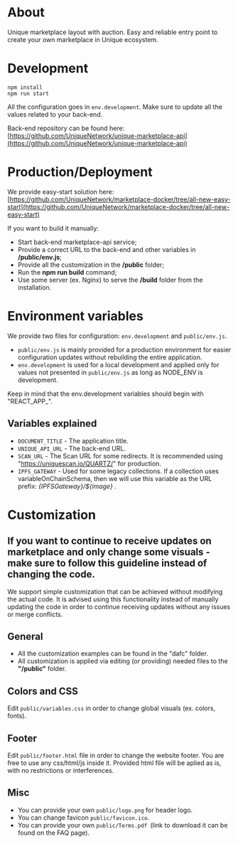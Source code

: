 # About
Unique marketplace layout with auction. Easy and reliable entry point to create your own marketplace in Unique ecosystem.
# Development
```
npm install
npm run start
```
All the configuration goes in ```env.development```. Make sure to update all the values related to your back-end.

Back-end repository can be found here: [https://github.com/UniqueNetwork/unique-marketplace-api](https://github.com/UniqueNetwork/unique-marketplace-api)

# Production/Deployment
We provide easy-start solution here: [https://github.com/UniqueNetwork/marketplace-docker/tree/all-new-easy-start](https://github.com/UniqueNetwork/marketplace-docker/tree/all-new-easy-start)

If you want to build it manually:
- Start back-end marketplace-api service;
- Provide a correct URL to the back-end and other variables in **/public/env.js**;
- Provide all the customization in the **/public** folder;
- Run the **npm run build** command; 
- Use some server (ex. Nginx) to serve the **/build** folder from the installation. 

# Environment variables
We provide two files for configuration: ```env.development``` and ```public/env.js```.
- ```public/env.js``` is mainly provided for a production environment for easier configuration updates without rebuilding the entire application.
- ```env.development``` is used for a local development and applied only for values not presented in ```public/env.js``` as long as NODE_ENV is development.

Keep in mind that the env.development variables should begin with "REACT_APP_".

## Variables explained

- ```DOCUMENT_TITLE``` - The application title.
- ```UNIQUE_API_URL``` - The back-end URL.
- ```SCAN_URL``` - The Scan URL for some redirects. It is recommended using "https://uniquescan.io/QUARTZ/" for production.
- ```IPFS_GATEWAY``` - Used for some legacy collections. If a collection uses variableOnChainSchema, then we will use this variable as the URL prefix: _{IPFSGateway}/${image}_ .
# Customization
## **If you want to continue to receive updates on marketplace and only change some visuals - make sure to follow this guideline instead of changing the code.**

We support simple customization that can be achieved without modifying the actual code. It is advised using this functionality instead of manually updating the code in order to continue receiving updates without any issues or merge conflicts.

## General
- All the customization examples can be found in the "dafc" folder.
- All customization is applied via editing (or providing) needed files to the  **"/public"** folder.
## Colors and CSS
Edit ```public/variables.css``` in order to change global visuals (ex. colors, fonts).
## Footer
Edit ```public/footer.html``` file in order to change the website footer. You are free to use any css/html/js inside it. Provided html file will be aplied as is, with no restrictions or interferences.

## Misc
- You can provide your own ```public/logo.png``` for header logo.
- You can change favicon ```public/favicon.ico```.
- You can provide your own ```public/Terms.pdf ```(link to download it can be found on the FAQ page).
